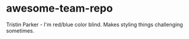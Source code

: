 # awesome-team-repo

Tristin Parker - I'm red/blue color blind. Makes styling things challenging sometimes.
